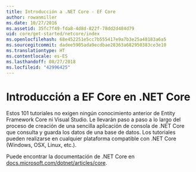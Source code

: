 ```yaml
---
title: Introducción a .NET Core - EF Core
author: rowanmiller
ms.date: 10/27/2016
ms.assetid: 35fc7f49-fda8-4d8d-822f-78dd2d484d79
uid: core/get-started/netcore/index
ms.openlocfilehash: 68e452251e5cc7b555417e9a7b3e25a48183a6a5
ms.sourcegitcommit: dadee5905ada9ecdbae28363a682950383ce3e10
ms.translationtype: HT
ms.contentlocale: es-ES
ms.lasthandoff: 08/27/2018
ms.locfileid: "42996425"
---
```

# <a name="getting-started-with-ef-core-on-net-core"></a>Introducción a EF Core en .NET Core

Estos 101 tutoriales no exigen ningún conocimiento anterior de Entity Framework Core ni Visual Studio. Le llevarán paso a paso a lo largo del proceso de creación de una sencilla aplicación de consola de .NET Core que consulta y guarda los datos de una base de datos. Los tutoriales pueden realizarse en cualquier plataforma compatible con .NET Core (Windows, OSX, Linux, etc.).

Puede encontrar la documentación de .NET Core en [docs.microsoft.com/dotnet/articles/core](https://docs.microsoft.com/dotnet/articles/core/).

